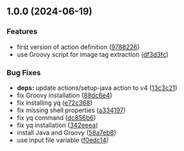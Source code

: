 ## 1.0.0 (2024-06-19)


### Features

* first version of action definition ([9788226](https://github.com/wetransform/gha-extract-images/commit/978822699b81bbc1356141b093a589170b4db4c2))
* use Groovy script for image tag extraction ([df3d3fc](https://github.com/wetransform/gha-extract-images/commit/df3d3fc0df50d2ba1a426b5062ff5c857bce5246))


### Bug Fixes

* **deps:** update actions/setup-java action to v4 ([13c3c21](https://github.com/wetransform/gha-extract-images/commit/13c3c218e04379e02cec3d3672380260200c00fe))
* fix Groovy installation ([88dc6e4](https://github.com/wetransform/gha-extract-images/commit/88dc6e4a5ac2a358b98a139686fe743969fc10c7))
* fix installing yq ([e72c368](https://github.com/wetransform/gha-extract-images/commit/e72c3686d5ce82c674c540629cda4d181d5b312f))
* fix missing shell properties ([a334197](https://github.com/wetransform/gha-extract-images/commit/a334197994f59372072300a0c2b2496df3f03f27))
* fix yq command ([dc856b6](https://github.com/wetransform/gha-extract-images/commit/dc856b6e8da21453940e30125915097ded29bdcd))
* fix yq installation ([342eeea](https://github.com/wetransform/gha-extract-images/commit/342eeea4ac8b8e141c4c11bf9ea8116e4eecd219))
* install Java and Groovy ([58a7eb8](https://github.com/wetransform/gha-extract-images/commit/58a7eb85fb2e9a2ad5d8b8076803c702a38656a9))
* use input file variable ([f0edc14](https://github.com/wetransform/gha-extract-images/commit/f0edc14d26208de34303d114ae1bb9fdd99aa38b))
